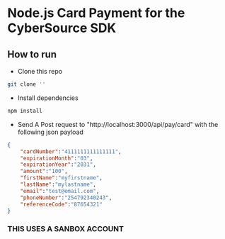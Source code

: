 # Node.js Card Payment for the CyberSource SDK

## How to run

* Clone this repo

````bash
git clone ''
````

* Install dependencies

````bash
npm install
````

* Send A Post request to "http://localhost:3000/api/pay/card" with the following json payload

````json
{
    "cardNumber":"4111111111111111",
    "expirationMonth":"03",
    "expirationYear":"2031",
    "amount":"100",
    "firstName":"myfirstname",
    "lastName":"mylastname",
    "email":"test@email.com",
    "phoneNumber":"254792340243",
    "referenceCode":"87654321"
}
````

### THIS USES A SANBOX ACCOUNT